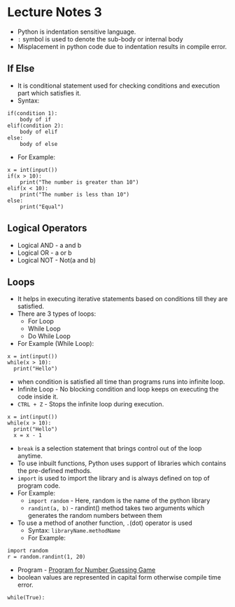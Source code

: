 # Lecture Notes 3

* Python is indentation sensitive language.
* `:` symbol is used to denote the sub-body or internal body
* Misplacement in python code due to indentation results in compile error.

## If Else
* It is conditional statement used for checking conditions and execution part which satisfies it.
* Syntax:
```
if(condition 1):
    body of if
elif(condition 2):
    body of elif
else:
    body of else
```
* For Example:
```
x = int(input())
if(x > 10):
    print("The number is greater than 10")
elif(x < 10):
    print("The number is less than 10")
else:
    print("Equal")
```
## Logical Operators
* Logical AND - a and b
* Logical OR - a or b
* Logical NOT - Not(a and b)

## Loops
* It helps in executing iterative statements based on conditions till they are satisfied.
* There are 3 types of loops:
  * For Loop
  * While Loop
  * Do While Loop
* For Example (While Loop):
```
x = int(input())
while(x > 10):
  print("Hello")
```
* when condition is satisfied all time than programs runs into infinite loop.
* Infinite Loop - No blocking condition and loop keeps on executing the code inside it.
* `CTRL + Z` - Stops the infinite loop during execution.
```
x = int(input())
while(x > 10):
  print("Hello")
  x = x - 1
```
* `break` is a selection statement that brings control out of the loop anytime.
* To use inbuilt functions, Python uses support of libraries which contains the pre-defined methods.
* `import` is used to import the library and is always defined on top of program code.
* For Example:
  * `import random` - Here, random is the name of the python library <br>
  * `randint(a, b)` - randint() method takes two arguments which generates the random numbers between them
* To use a method of another function, `.`(dot) operator is used
  * Syntax: `libraryName.methodName`
  * For Example:
```
import random
r = random.randint(1, 20)
```
* Program - [Program for Number Guessing Game](https://github.com/abhinavg916/ytcodehelp-python/blob/master/Lectures/Lecture%203/NumberGuessingGame.py)
* boolean values are represented in capital form otherwise compile time error.
```
while(True):
```
